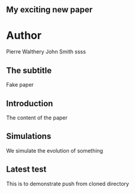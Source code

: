 ## My exciting new paper

# Author 
Pierre Walthery
John Smith
ssss

## The subtitle
Fake paper
## Introduction

The content of the paper

## Simulations
We simulate the evolution of something 

## Latest test
This is to demonstrate push from cloned directory
